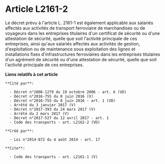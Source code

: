 # Article L2161-2

Le décret prévu à l'article L. 2161-1 est également applicable aux salariés affectés aux activités de transport ferroviaire
de marchandises ou de voyageurs dans les entreprises titulaires d'un certificat de sécurité ou d'une attestation de sécurité,
quelle que soit l'activité principale de ces entreprises, ainsi qu'aux salariés affectés aux activités de gestion,
d'exploitation ou de maintenance sous exploitation des lignes et installations fixes d'infrastructures ferroviaires dans les
entreprises titulaires d'un agrément de sécurité ou d'une attestation de sécurité, quelle que soit l'activité principale de
ces entreprises.

**Liens relatifs à cet article**

	**Cité par**:

	  - Décret n°2006-1279 du 19 octobre 2006 - art. 6 (VD)
	  - Décret n°2016-755 du 8 juin 2016 (V)
	  - Décret n°2016-755 du 8 juin 2016 - art. 1 (VD)
	  - Arrêté du 3 janvier 2017 (V)
	  - Décret n°2017-393 du 24 mars 2017 (V)
	  - Arrêté du 2 mars 2017 (V)
	  - Décret n°2017-527 du 12 avril 2017 - art. 1
	  - Code des transports - art. L2162-2 (VD)

	**Créé par**:

	  - Loi n°2014-872 du 4 août 2014 - art. 17

	**Cite**:

	  - Code des transports - art. L2161-1 (V)
